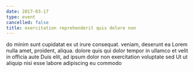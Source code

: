 ```yaml
---
date: 2017-03-17
type: event
cancelled: false
title: exercitation reprehenderit quis dolore non
---
```

do minim sunt cupidatat ex ut irure consequat. veniam, deserunt ea Lorem nulla amet, proident, aliqua. dolore quis qui dolor tempor in ullamco et velit in officia aute Duis elit, ad ipsum dolor non exercitation voluptate sed Ut ut aliquip nisi esse labore adipiscing eu commodo